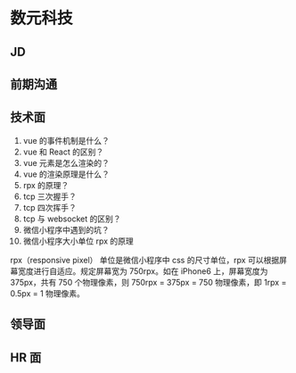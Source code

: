 # 数元科技

## JD

## 前期沟通

## 技术面

1. vue 的事件机制是什么？
2. vue 和 React 的区别？
3. vue 元素是怎么渲染的？
4. vue 的渲染原理是什么？
5. rpx 的原理？
6. tcp 三次握手？
7. tcp 四次挥手？
8. tcp 与 websocket 的区别？
9. 微信小程序中遇到的坑？
10. 微信小程序大小单位 rpx 的原理

rpx（responsive pixel） 单位是微信小程序中 css 的尺寸单位，rpx 可以根据屏幕宽度进行自适应。规定屏幕宽为 750rpx。如在 iPhone6 上，屏幕宽度为 375px，共有 750 个物理像素，则 750rpx = 375px = 750 物理像素，即 1rpx = 0.5px = 1 物理像素。

## 领导面

## HR 面
